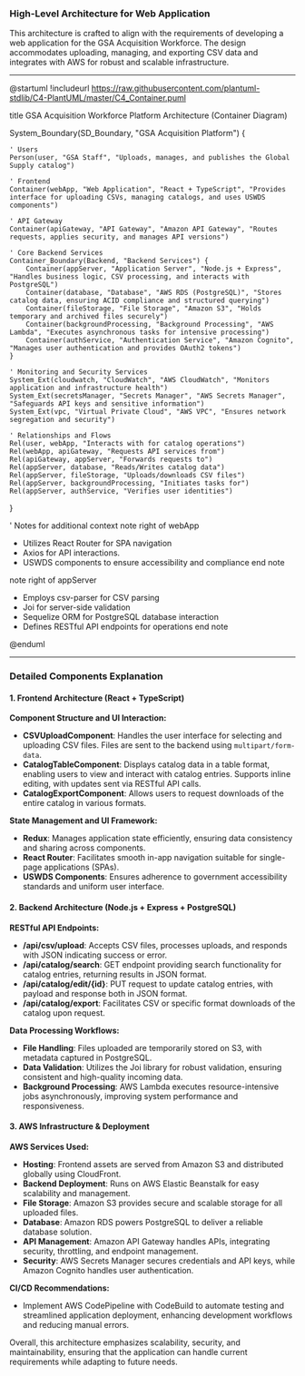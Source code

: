 ### High-Level Architecture for Web Application

This architecture is crafted to align with the requirements of developing a web application for the GSA Acquisition Workforce. The design accommodates uploading, managing, and exporting CSV data and integrates with AWS for robust and scalable infrastructure.

---

@startuml
!includeurl https://raw.githubusercontent.com/plantuml-stdlib/C4-PlantUML/master/C4_Container.puml

title GSA Acquisition Workforce Platform Architecture (Container Diagram)

System_Boundary(SD_Boundary, "GSA Acquisition Platform") {
    
    ' Users
    Person(user, "GSA Staff", "Uploads, manages, and publishes the Global Supply catalog")

    ' Frontend
    Container(webApp, "Web Application", "React + TypeScript", "Provides interface for uploading CSVs, managing catalogs, and uses USWDS components")

    ' API Gateway
    Container(apiGateway, "API Gateway", "Amazon API Gateway", "Routes requests, applies security, and manages API versions")

    ' Core Backend Services
    Container_Boundary(Backend, "Backend Services") {
        Container(appServer, "Application Server", "Node.js + Express", "Handles business logic, CSV processing, and interacts with PostgreSQL")
        Container(database, "Database", "AWS RDS (PostgreSQL)", "Stores catalog data, ensuring ACID compliance and structured querying")
        Container(fileStorage, "File Storage", "Amazon S3", "Holds temporary and archived files securely")
        Container(backgroundProcessing, "Background Processing", "AWS Lambda", "Executes asynchronous tasks for intensive processing")
        Container(authService, "Authentication Service", "Amazon Cognito", "Manages user authentication and provides OAuth2 tokens")
    }

    ' Monitoring and Security Services
    System_Ext(cloudwatch, "CloudWatch", "AWS CloudWatch", "Monitors application and infrastructure health")
    System_Ext(secretsManager, "Secrets Manager", "AWS Secrets Manager", "Safeguards API keys and sensitive information")
    System_Ext(vpc, "Virtual Private Cloud", "AWS VPC", "Ensures network segregation and security")
    
    ' Relationships and Flows
    Rel(user, webApp, "Interacts with for catalog operations")
    Rel(webApp, apiGateway, "Requests API services from")
    Rel(apiGateway, appServer, "Forwards requests to")
    Rel(appServer, database, "Reads/Writes catalog data")
    Rel(appServer, fileStorage, "Uploads/downloads CSV files")
    Rel(appServer, backgroundProcessing, "Initiates tasks for")
    Rel(appServer, authService, "Verifies user identities")
}

' Notes for additional context
note right of webApp
- Utilizes React Router for SPA navigation
- Axios for API interactions.
- USWDS components to ensure accessibility and compliance
end note

note right of appServer
- Employs csv-parser for CSV parsing
- Joi for server-side validation
- Sequelize ORM for PostgreSQL database interaction
- Defines RESTful API endpoints for operations
end note

@enduml

---

### Detailed Components Explanation

#### 1. Frontend Architecture (React + TypeScript)

**Component Structure and UI Interaction:**

- **CSVUploadComponent**: Handles the user interface for selecting and uploading CSV files. Files are sent to the backend using `multipart/form-data`.
- **CatalogTableComponent**: Displays catalog data in a table format, enabling users to view and interact with catalog entries. Supports inline editing, with updates sent via RESTful API calls.
- **CatalogExportComponent**: Allows users to request downloads of the entire catalog in various formats.

**State Management and UI Framework:**

- **Redux**: Manages application state efficiently, ensuring data consistency and sharing across components.
- **React Router**: Facilitates smooth in-app navigation suitable for single-page applications (SPAs).
- **USWDS Components**: Ensures adherence to government accessibility standards and uniform user interface.

#### 2. Backend Architecture (Node.js + Express + PostgreSQL)

**RESTful API Endpoints:**

- **/api/csv/upload**: Accepts CSV files, processes uploads, and responds with JSON indicating success or error.
- **/api/catalog/search**: GET endpoint providing search functionality for catalog entries, returning results in JSON format.
- **/api/catalog/edit/{id}**: PUT request to update catalog entries, with payload and response both in JSON format.
- **/api/catalog/export**: Facilitates CSV or specific format downloads of the catalog upon request.

**Data Processing Workflows:**

- **File Handling**: Files uploaded are temporarily stored on S3, with metadata captured in PostgreSQL.
- **Data Validation**: Utilizes the Joi library for robust validation, ensuring consistent and high-quality incoming data.
- **Background Processing**: AWS Lambda executes resource-intensive jobs asynchronously, improving system performance and responsiveness.

#### 3. AWS Infrastructure & Deployment

**AWS Services Used:**

- **Hosting**: Frontend assets are served from Amazon S3 and distributed globally using CloudFront.
- **Backend Deployment**: Runs on AWS Elastic Beanstalk for easy scalability and management.
- **File Storage**: Amazon S3 provides secure and scalable storage for all uploaded files.
- **Database**: Amazon RDS powers PostgreSQL to deliver a reliable database solution.
- **API Management**: Amazon API Gateway handles APIs, integrating security, throttling, and endpoint management.
- **Security**: AWS Secrets Manager secures credentials and API keys, while Amazon Cognito handles user authentication.

**CI/CD Recommendations:**

- Implement AWS CodePipeline with CodeBuild to automate testing and streamlined application deployment, enhancing development workflows and reducing manual errors.

Overall, this architecture emphasizes scalability, security, and maintainability, ensuring that the application can handle current requirements while adapting to future needs.